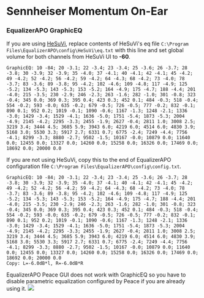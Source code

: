 # Sennheiser Momentum On-Ear
### EqualizerAPO GraphicEQ
If you are using [HeSuVi](https://sourceforge.net/projects/hesuvi/), replace contents of HeSuVi's eq file `C:\Program Files\EqualizerAPO\config\HeSuVi\eq.txt` with this line and set global volume for both channels from HeSuVi UI to **-60**.
```
GraphicEQ: 10 -84; 20 -3.1; 22 -3.4; 23 -3.4; 25 -3.6; 26 -3.7; 28 -3.8; 30 -3.9; 32 -3.9; 35 -4.0; 37 -4.1; 40 -4.1; 42 -4.1; 45 -4.2; 49 -4.2; 52 -4.2; 56 -4.2; 59 -4.2; 64 -4.3; 68 -4.2; 73 -4.0; 78 -3.7; 83 -3.6; 89 -3.8; 95 -4.2; 102 -4.6; 109 -4.8; 117 -4.9; 125 -5.2; 134 -5.3; 143 -5.3; 153 -5.2; 164 -4.9; 175 -4.7; 188 -4.4; 201 -4.0; 215 -3.5; 230 -2.9; 246 -2.3; 263 -1.6; 282 -1.0; 301 -0.8; 323 -0.4; 345 0.0; 369 0.3; 395 0.4; 423 0.3; 452 0.1; 484 -0.3; 518 -0.4; 554 -0.2; 593 -0.0; 635 -0.2; 679 -0.5; 726 -0.5; 777 -0.2; 832 -0.1; 890 0.1; 952 0.2; 1019 -0.1; 1090 -0.6; 1167 -1.3; 1248 -2.1; 1336 -3.0; 1429 -3.4; 1529 -4.1; 1636 -5.0; 1751 -5.4; 1873 -5.3; 2004 -4.9; 2145 -4.2; 2295 -3.3; 2455 -1.9; 2627 -0.4; 2811 1.0; 3008 2.5; 3219 3.4; 3444 4.5; 3685 5.9; 3943 6.0; 4219 6.0; 4514 6.0; 4830 3.9; 5168 3.0; 5530 3.3; 5917 2.7; 6331 0.7; 6775 -2.4; 7249 -4.4; 7756 -4.1; 8299 -3.3; 8880 -2.7; 9502 -1.5; 10167 -0.0; 10879 0.0; 11640 0.0; 12455 0.0; 13327 0.0; 14260 0.0; 15258 0.0; 16326 0.0; 17469 0.0; 18692 0.0; 20000 0.0
```
If you are not using HeSuVi, copy this to the end of EqualizerAPO configuration file `C:\Program Files\EqualizerAPO\config\config.txt`.
```
GraphicEQ: 10 -84; 20 -3.1; 22 -3.4; 23 -3.4; 25 -3.6; 26 -3.7; 28 -3.8; 30 -3.9; 32 -3.9; 35 -4.0; 37 -4.1; 40 -4.1; 42 -4.1; 45 -4.2; 49 -4.2; 52 -4.2; 56 -4.2; 59 -4.2; 64 -4.3; 68 -4.2; 73 -4.0; 78 -3.7; 83 -3.6; 89 -3.8; 95 -4.2; 102 -4.6; 109 -4.8; 117 -4.9; 125 -5.2; 134 -5.3; 143 -5.3; 153 -5.2; 164 -4.9; 175 -4.7; 188 -4.4; 201 -4.0; 215 -3.5; 230 -2.9; 246 -2.3; 263 -1.6; 282 -1.0; 301 -0.8; 323 -0.4; 345 0.0; 369 0.3; 395 0.4; 423 0.3; 452 0.1; 484 -0.3; 518 -0.4; 554 -0.2; 593 -0.0; 635 -0.2; 679 -0.5; 726 -0.5; 777 -0.2; 832 -0.1; 890 0.1; 952 0.2; 1019 -0.1; 1090 -0.6; 1167 -1.3; 1248 -2.1; 1336 -3.0; 1429 -3.4; 1529 -4.1; 1636 -5.0; 1751 -5.4; 1873 -5.3; 2004 -4.9; 2145 -4.2; 2295 -3.3; 2455 -1.9; 2627 -0.4; 2811 1.0; 3008 2.5; 3219 3.4; 3444 4.5; 3685 5.9; 3943 6.0; 4219 6.0; 4514 6.0; 4830 3.9; 5168 3.0; 5530 3.3; 5917 2.7; 6331 0.7; 6775 -2.4; 7249 -4.4; 7756 -4.1; 8299 -3.3; 8880 -2.7; 9502 -1.5; 10167 -0.0; 10879 0.0; 11640 0.0; 12455 0.0; 13327 0.0; 14260 0.0; 15258 0.0; 16326 0.0; 17469 0.0; 18692 0.0; 20000 0.0
Copy: L=-6.0dB*l, R=-6.0dB*R
```
EqualizerAPO Peace GUI does not work with GraphicEQ so you have to disable parametric equalization configured by Peace if you are already using it.
![](https://raw.githubusercontent.com/jaakkopasanen/AutoEq/master/results/Innerfidelity%202017/headphoncecom/onear/Sennheiser%20Momentum%20On-Ear/Sennheiser%20Momentum%20On-Ear.png)
